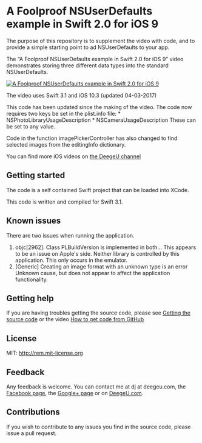 # A Foolproof NSUserDefaults example in Swift 2.0 for iOS 9

The purpose of this repository is to supplement the video with code, and to provide a simple starting point to ad NSUserDefaults to your app.

The “A Foolproof NSUserDefaults example in Swift 2.0 for iOS 9” video demonstrates storing three different data types into the standard NSUserDefaults.

[![A Foolproof NSUserDefaults example in Swift 2.0 for iOS 9](https://img.youtube.com/vi/XD9LWJthqNE/0.jpg)](https://youtu.be/XD9LWJthqNE)

The video uses Swift 3.1 and iOS 10.3 (updated 04-03-2017)

This code has been updated since the making of the video. The code now requires two keys be set in the plist.info file:
    * NSPhotoLibraryUsageDescription
    * NSCameraUsageDescription
These can be set to any value.

Code in the function imagePickerController has also changed to find selected images from the editingInfo dictionary.

You can find more iOS videos on [the DeegeU channel](http://www.deegeu.com/subscribe)

## Getting started

The code is a self contained Swift project that can be loaded into XCode.

This code is written and compiled for Swift 3.1.

## Known issues
There are two issues when running the application.
1. objc[2962]: Class PLBuildVersion is implemented in both...
   This appears to be an issue on Apple's side. Neither library is controlled by this application. This only occurs in the emulator.
2. [Generic] Creating an image format with an unknown type is an error
   Unknown cause, but does not appear to affect the application functionality.

## Getting help

If you are having troubles getting the source code, please see [Getting the source code](http://www.deegeu.com/getting-the-source-code/) or the video [How to get code from GitHub](http://www.deegeu.com/videos/how-to-get-code-from-github/)  

## License

MIT: http://rem.mit-license.org

## Feedback

Any feedback is welcome. You can contact me at dj at deegeu.com, the [Facebook page](https://www.facebook.com/deegeu.programming.tutorials), the [Google+ page](https://plus.google.com/+Deegeu-programming-tutorials/posts) or on [DeegeU.com](http://www.deegeu.com).

## Contributions

If you wish to contribute to any issues you find in the source code, please issue a pull request.
